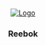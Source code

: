 <br />
<p align="center">
  <a href="*">
    <img src="*" alt="Logo">
  </a>

  <h3 align="center">Reebok</h3>
</p>
